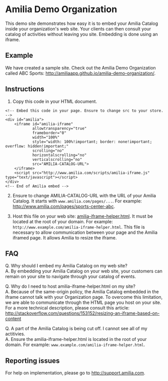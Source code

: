 Amilia Demo Organization
========================

This demo site demonstrates how easy it is to embed your Amilia Catalog inside your organization's web site. Your clients can then consult your catalog of activities without leaving you site. Embedding is done using an iframe.

Example
-------
We have created a sample site. Check out the Amilia Demo Organization called ABC Sports: http://amiliaapp.github.io/amilia-demo-organization/.

Instructions
------------
1.  Copy this code in your HTML document.
```
<!-- Embed this code in your page. Ensure to change src to your store. -->
<div id="amilia">
	<iframe id="amilia-iframe"
			allowtransparency="true"
			frameborder="0"
			width="100%"
			style="width: 100%!important; border: none!important; overflow: hidden!important;"
			scrolling="no"
			horizontalscrolling="no"
			verticalscrolling="no"
			src="AMILIA-CATALOG-URL">
	</iframe>
	<script src="http://www.amilia.com/scripts/amilia-iframe.js" type="text/javascript"></script>
</div>
<!-- End of Amilia embed -->
```

2.  Ensure to change AMILIA-CATALOG-URL with the URL of your Amilia Catalog. It starts with `www.amilia.com/pages/...`. For example: http://www.amilia.com/pages/sports-center-abc.

3.  Host this file on your web site: [amilia-iframe-helper.html](http://amiliaapp.github.io/amilia-demo-organization/amilia-iframe-helper.html). It must be located at the root of your domain. For example: `http://www.example.com/amilia-iframe-helper.html`. This file is necessary to allow communication between your page and the Amilia iframed page. It allows Amilia to resize the iframe.

FAQ
---
Q.  Why should I embed my Amilia Catalog on my web site? <br/>
A.  By embedding your Amilia Catalog on your web site, your customers can remain on your site to navigate through your catalog of events.

Q.  Why do I need to host amilia-iframe-helper.html on my site? <br/>
A.  Because of the same-origin policy, the Amilia Catalog embedded in the iframe cannot talk with your Organization page. To overcome this limitation, we are able to communicate through the HTML page you host on your site. For a more technical description, please consult this article: http://stackoverflow.com/questions/153152/resizing-an-iframe-based-on-content

Q.  A part of the Amilia Catalog is being cut off. I cannot see all of my actitivies. <br/>
A.  Ensure the amilia-iframe-helper.html is located in the root of your domain. For example: `www.example.com/amilia-iframe-helper.html`.

Reporting issues
----------------
For help on implementation, please go to http://support.amilia.com.
